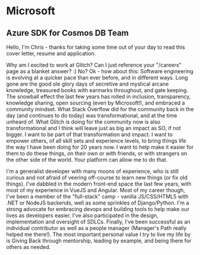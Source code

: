 # Microsoft

## Azure SDK for Cosmos DB Team

Hello, I'm Chris - thanks for taking some time out of your day to read this cover letter, resume and application.

Why am I excited to work at Glitch? Can I just reference your "/careers" page as a blanket answer? :) No? Ok - how about this: Software engineering is evolving at a quicker pace than ever before, and in different ways. Long gone are the good ole glory days of secretive and mystical arcane knowledge, treasured books with earmarks throughout, and gate keeping. The snowball effect the last few years has rolled in inclusion, transparency, knowledge sharing, open sourcing (even by Microsoft!), and embraced a community mindset. What Stack Overflow did for the community back in the day (and continues to do today) was transformational, and at the time unheard of. What Glitch is doing for the community now is also transformational and I think will leave just as big an impact as SO, if not bigger. I want to be part of that transformation and impact. I want to empower others, of all skill sets and experience levels, to bring things life the way I have been doing for 20 years now. I want to help make it easier for them to do these things, on their own or with friends, or with strangers on the other side of the world. Your platform can allow me to do that.

I'm a generalist developer with many moons of experience, who is still curious and not afraid of veering off-course to learn new things (or fix old things). I've dabbled in the modern front-end space the last few years, with most of my experience in VueJS and Angular. Most of my career though, I've been a member of the "full-stack" camp - vanilla JS/CSS/HTML5 with .NET or NodeJS backends, well as some sprinkles of Django/Python. I'm a strong advocate for embracing devops and building tools to help make our lives as developers easier. I've also participated in the design, implementation and oversight of SDLCs. Finally, I've been successful as an individual contributor as well as a people manager (Manager's Path really helped me there!). The most important personal value I try to live my life by is Giving Back through mentorship, leading by example, and being there for others as needed.
